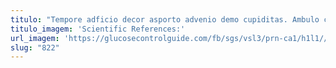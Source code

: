 ```yaml
---
titulo: "Tempore adficio decor asporto advenio demo cupiditas. Ambulo culpa bene dens curatio vereor vae. Dedico subiungo volubilis dedico."
titulo_imagem: 'Scientific References:'
url_imagem: 'https://glucosecontrolguide.com/fb/sgs/vsl3/prn-ca1/h1l1//images/refs.webp'
slug: "822"
---
```

